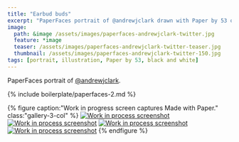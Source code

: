 ```yaml
---
title: "Earbud buds"
excerpt: "PaperFaces portrait of @andrewjclark drawn with Paper by 53 on an iPad."
image: 
  path: &image /assets/images/paperfaces-andrewjclark-twitter.jpg 
  feature: *image
  teaser: /assets/images/paperfaces-andrewjclark-twitter-teaser.jpg
  thumbnail: /assets/images/paperfaces-andrewjclark-twitter-150.jpg
tags: [portrait, illustration, Paper by 53, black and white]
---
```


PaperFaces portrait of [@andrewjclark](https://twitter.com/andrewjclark).

{% include boilerplate/paperfaces-2.md %}

{% figure caption:"Work in progress screen captures Made with Paper." class:"gallery-3-col" %}
[![Work in process screenshot](/assets/images/paperfaces-andrewjclark-process-1-600.jpg)](/assets/images/paperfaces-andrewjclark-process-1-lg.jpg) [![Work in process screenshot](/assets/images/paperfaces-andrewjclark-process-2-600.jpg)](/assets/images/paperfaces-andrewjclark-process-2-lg.jpg) [![Work in process screenshot](/assets/images/paperfaces-andrewjclark-process-3-600.jpg)](/assets/images/paperfaces-andrewjclark-process-3-lg.jpg) [![Work in process screenshot](/assets/images/paperfaces-andrewjclark-process-4-600.jpg)](/assets/images/paperfaces-andrewjclark-process-4-lg.jpg)
{% endfigure %}
